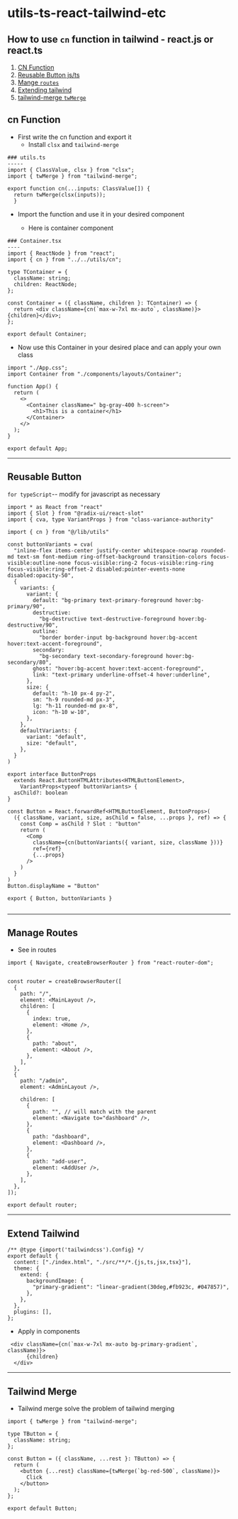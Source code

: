 # utils-ts-react-tailwind-etc

## How to use `cn` function in tailwind - react.js or react.ts

1.  [CN Function](#cn-function)
2.  [Reusable Button js/ts](#reusable-button)
3.  [Mange `routes` ](#manage-routes)
4.  [Extending tailwind](#extend-tailwind)
5.  [tailwind-merge `twMerge`](#tailwind-merge)

## cn Function

- First write the cn function and export it <br/>
  - Install `clsx` and `tailwind-merge`

```
### utils.ts
-----
import { ClassValue, clsx } from "clsx";
import { twMerge } from "tailwind-merge";

export function cn(...inputs: ClassValue[]) {
  return twMerge(clsx(inputs));
  }
```

- Import the function and use it in your desired component

  - Here is container component

```
### Container.tsx
----
import { ReactNode } from "react";
import { cn } from "../../utils/cn";

type TContainer = {
  className: string;
  children: ReactNode;
};

const Container = ({ className, children }: TContainer) => {
  return <div className={cn(`max-w-7xl mx-auto`, className)}>{children}</div>;
};

export default Container;

```

- Now use this Container in your desired place and can apply your own class

```
import "./App.css";
import Container from "./components/layouts/Container";

function App() {
  return (
    <>
      <Container className=" bg-gray-400 h-screen">
        <h1>This is a container</h1>
      </Container>
    </>
  );
}

export default App;

```

---

## Reusable Button

`for typeScript`-- modify for javascript as necessary

```
import * as React from "react"
import { Slot } from "@radix-ui/react-slot"
import { cva, type VariantProps } from "class-variance-authority"

import { cn } from "@/lib/utils"

const buttonVariants = cva(
  "inline-flex items-center justify-center whitespace-nowrap rounded-md text-sm font-medium ring-offset-background transition-colors focus-visible:outline-none focus-visible:ring-2 focus-visible:ring-ring focus-visible:ring-offset-2 disabled:pointer-events-none disabled:opacity-50",
  {
    variants: {
      variant: {
        default: "bg-primary text-primary-foreground hover:bg-primary/90",
        destructive:
          "bg-destructive text-destructive-foreground hover:bg-destructive/90",
        outline:
          "border border-input bg-background hover:bg-accent hover:text-accent-foreground",
        secondary:
          "bg-secondary text-secondary-foreground hover:bg-secondary/80",
        ghost: "hover:bg-accent hover:text-accent-foreground",
        link: "text-primary underline-offset-4 hover:underline",
      },
      size: {
        default: "h-10 px-4 py-2",
        sm: "h-9 rounded-md px-3",
        lg: "h-11 rounded-md px-8",
        icon: "h-10 w-10",
      },
    },
    defaultVariants: {
      variant: "default",
      size: "default",
    },
  }
)

export interface ButtonProps
  extends React.ButtonHTMLAttributes<HTMLButtonElement>,
    VariantProps<typeof buttonVariants> {
  asChild?: boolean
}

const Button = React.forwardRef<HTMLButtonElement, ButtonProps>(
  ({ className, variant, size, asChild = false, ...props }, ref) => {
    const Comp = asChild ? Slot : "button"
    return (
      <Comp
        className={cn(buttonVariants({ variant, size, className }))}
        ref={ref}
        {...props}
      />
    )
  }
)
Button.displayName = "Button"

export { Button, buttonVariants }


```

---

## Manage Routes

- See in routes

```
import { Navigate, createBrowserRouter } from "react-router-dom";


const router = createBrowserRouter([
  {
    path: "/",
    element: <MainLayout />,
    children: [
      {
        index: true,
        element: <Home />,
      },
      {
        path: "about",
        element: <About />,
      },
    ],
  },
  {
    path: "/admin",
    element: <AdminLayout />,

    children: [
      {
        path: "", // will match with the parent
        element: <Navigate to="dashboard" />,
      },
      {
        path: "dashboard",
        element: <Dashboard />,
      },
      {
        path: "add-user",
        element: <AddUser />,
      },
    ],
  },
]);

export default router;

```

---

## Extend Tailwind

```
/** @type {import('tailwindcss').Config} */
export default {
  content: ["./index.html", "./src/**/*.{js,ts,jsx,tsx}"],
  theme: {
    extend: {
      backgroundImage: {
        "primary-gradient": "linear-gradient(30deg,#fb923c, #047857)",
      },
    },
  },
  plugins: [],
};

```

- Apply in components

```
 <div className={cn(`max-w-7xl mx-auto bg-primary-gradient`, className)}>
      {children}
  </div>
```

---

## Tailwind Merge

- Tailwind merge solve the problem of tailwind merging

```
import { twMerge } from "tailwind-merge";

type TButton = {
  className: string;
};

const Button = ({ className, ...rest }: TButton) => {
  return (
    <button {...rest} className={twMerge(`bg-red-500`, className)}>
      Click
    </button>
  );
};

export default Button;


```
